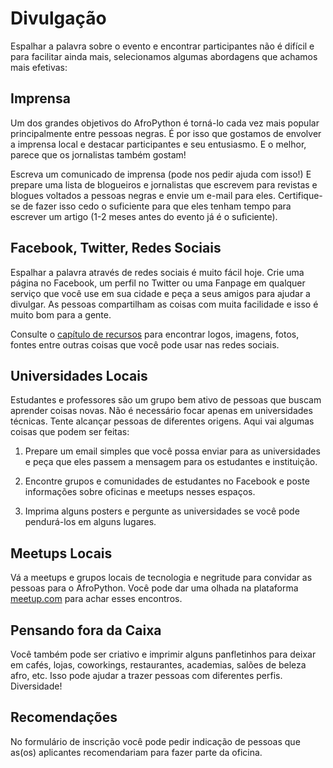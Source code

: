 # Divulgação

Espalhar a palavra sobre o evento e encontrar participantes não é difícil e para facilitar ainda mais, selecionamos algumas abordagens que achamos mais efetivas:

## Imprensa

Um dos grandes objetivos do AfroPython é torná-lo cada vez mais popular principalmente entre pessoas negras. É por isso que gostamos de envolver a imprensa local e destacar participantes e seu entusiasmo. E o melhor, parece que os jornalistas também gostam!

Escreva um comunicado de imprensa (pode nos pedir ajuda com isso!) E prepare uma lista de blogueiros e jornalistas que escrevem para revistas e blogues voltados a pessoas negras e envie um e-mail para eles. Certifique-se de fazer isso cedo o suficiente para que eles tenham tempo para escrever um artigo (1-2 meses antes do evento já é o suficiente).

## Facebook, Twitter, Redes Sociais

Espalhar a palavra através de redes sociais é muito fácil hoje. Crie uma página no Facebook, um perfil no Twitter ou uma Fanpage em qualquer serviço que você use em sua cidade e peça a seus amigos para ajudar a divulgar. As pessoas compartilham as coisas com muita facilidade e isso é muito bom para a gente.

Consulte o [capítulo de recursos](../recursos/README.md) para encontrar logos, imagens, fotos, fontes entre outras coisas que você pode usar nas redes sociais.

## Universidades Locais

Estudantes e professores são um grupo bem ativo de pessoas que buscam aprender coisas novas. Não é necessário focar apenas em universidades técnicas. Tente alcançar pessoas de diferentes origens. Aqui vai algumas coisas que podem ser feitas:

1. Prepare um email simples que você possa enviar para as universidades e peça que eles passem a mensagem para os estudantes e instituição.

2. Encontre grupos e comunidades de estudantes no Facebook e poste informações sobre oficinas e meetups nesses espaços.

3. Imprima alguns posters e pergunte as universidades se você pode pendurá-los em alguns lugares.

## Meetups Locais

Vá a meetups e grupos locais de tecnologia e negritude para convidar as pessoas para o AfroPython. Você pode dar uma olhada na plataforma [meetup.com](https://meetup.com/) para achar esses encontros.

## Pensando fora da Caixa

Você também pode ser criativo e imprimir alguns panfletinhos para deixar em cafés, lojas, coworkings, restaurantes, academias, salões de beleza afro, etc. Isso pode ajudar a trazer pessoas com diferentes perfis. Diversidade!

## Recomendações

No formulário de inscrição você pode pedir indicação de pessoas que as(os) aplicantes recomendariam para fazer parte da oficina.
